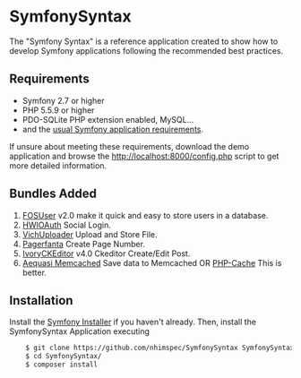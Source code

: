 SymfonySyntax
=============

The "Symfony Syntax" is a reference application created to show how
to develop Symfony applications following the recommended best practices.


Requirements
------------

  * Symfony 2.7 or higher
  * PHP 5.5.9 or higher
  * PDO-SQLite PHP extension enabled, MySQL...
  * and the [usual Symfony application requirements](https://symfony.com/doc/2.8/reference/requirements.html).

If unsure about meeting these requirements, download the demo application and
browse the [http://localhost:8000/config.php](http://localhost:8000/config.php) script to get more detailed
information.


Bundles Added
------------
1. [FOSUser](http://symfony.com/doc/master/bundles/FOSUserBundle/index.html) v2.0 make it quick and easy to store users in a database. 
2. [HWIOAuth](https://github.com/hwi/HWIOAuthBundle) Social Login.
3. [VichUploader](https://github.com/dustin10/VichUploaderBundle) Upload and Store File.
4. [Pagerfanta](https://github.com/whiteoctober/WhiteOctoberPagerfantaBundle) Create Page Number.
5. [IvoryCKEditor](http://symfony.com/doc/current/bundles/IvoryCKEditorBundle/index.html) v4.0 Ckeditor Create/Edit Post.
6. [Aequasi Memcached](https://github.com/aequasi/cache-bundle) Save data to Memcached OR
[PHP-Cache](http://www.php-cache.com/) This is better.


Installation
------------

Install the [Symfony Installer](https://github.com/symfony/symfony-installer)
if you haven't already. Then, install the SymfonySyntax Application executing

```bash
    $ git clone https://github.com/nhimspec/SymfonySyntax SymfonySyntax
    $ cd SymfonySyntax/
    $ composer install
```

